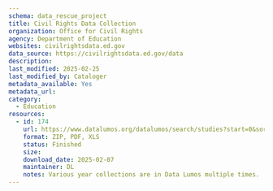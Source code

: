 ```yaml
---
schema: data_rescue_project 
title: Civil Rights Data Collection
organization: Office for Civil Rights
agency: Department of Education
websites: civilrightsdata.ed.gov
data_source: https://civilrightsdata.ed.gov/data
description: 
last_modified: 2025-02-25
last_modified_by: Cataloger
metadata_available: Yes
metadata_url: 
category:
  - Education
resources:
  - id: 174
    url: https://www.datalumos.org/datalumos/search/studies?start=0&sort=score%20desc%2CDATEUPDATED%20desc&ARCHIVE=datalumos&rows=25&q=%22civil%20rights%22%20education
    format: ZIP, PDF, XLS
    status: Finished
    size: 
    download_date: 2025-02-07
    maintainer: DL
    notes: Various year collections are in Data Lumos multiple times.
---
```

